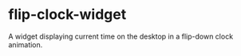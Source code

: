 # flip-clock-widget
A widget displaying current time on the desktop in a flip-down clock animation.
